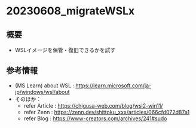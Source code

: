 # 20230608_migrateWSLx

## 概要
- WSLイメージを保管・復旧できるかを試す

## 参考情報
- (MS Learn) about WSL : https://learn.microsoft.com/ja-jp/windows/wsl/about
- そのほか：
  * refer Article : https://chigusa-web.com/blog/wsl2-win11/
  * refer Zenn : https://zenn.dev/shittoku_xxx/articles/066cfd072d87a1
  * refer Blog : https://www-creators.com/archives/241#sudo
